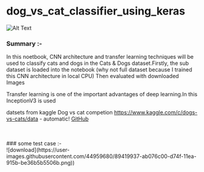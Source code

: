# dog_vs_cat_classifier_using_keras
![Alt Text](https://storage.googleapis.com/kaggle-competitions/kaggle/3362/media/woof_meow.jpg)

### Summary :-
In this noetbook, CNN architecture and transfer learning techniques will be used to classify cats and dogs in the Cats & Dogs dataset.Firstly, the sub dataset is loaded into the notebook (why not full dataset because I trained this CNN architecture in local CPU) Then evaluated with downloaded Images <br>

Transfer learning is one of the important advantages of deep learning.In this InceptionV3 is used <br>

datsets from kaggle Dog vs cat competion  https://www.kaggle.com/c/dogs-vs-cats/data - automatic!
[GitHub](http://github.com)

<br>
<br>
### some test case :-<br>
![download](https://user-images.githubusercontent.com/44959680/89419937-ab076c00-d74f-11ea-915b-be36b5b5506b.png))
